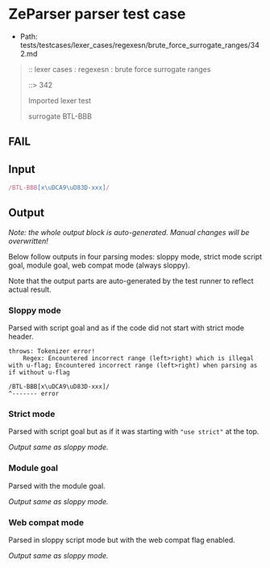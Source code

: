 # ZeParser parser test case

- Path: tests/testcases/lexer_cases/regexesn/brute_force_surrogate_ranges/342.md

> :: lexer cases : regexesn : brute force surrogate ranges
>
> ::> 342
>
> Imported lexer test
>
> surrogate BTL-BBB

## FAIL

## Input

`````js
/BTL-BBB[x\uDCA9\uD83D-xxx]/
`````

## Output

_Note: the whole output block is auto-generated. Manual changes will be overwritten!_

Below follow outputs in four parsing modes: sloppy mode, strict mode script goal, module goal, web compat mode (always sloppy).

Note that the output parts are auto-generated by the test runner to reflect actual result.

### Sloppy mode

Parsed with script goal and as if the code did not start with strict mode header.

`````
throws: Tokenizer error!
    Regex: Encountered incorrect range (left>right) which is illegal with u-flag; Encountered incorrect range (left>right) when parsing as if without u-flag

/BTL-BBB[x\uDCA9\uD83D-xxx]/
^------- error
`````

### Strict mode

Parsed with script goal but as if it was starting with `"use strict"` at the top.

_Output same as sloppy mode._

### Module goal

Parsed with the module goal.

_Output same as sloppy mode._

### Web compat mode

Parsed in sloppy script mode but with the web compat flag enabled.

_Output same as sloppy mode._
